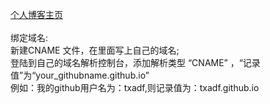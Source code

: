 [个人博客主页](http://imtianx.cn/)
<br><br>绑定域名:<br>
    新建CNAME 文件，在里面写上自己的域名;<br>
    登陆到自己的域名解析控制台，添加解析类型 “CNAME” ，“记录值”为“your_githubname.github.io”<br>
    例如：我的github用户名为：txadf,则记录值为：txadf.github.io

